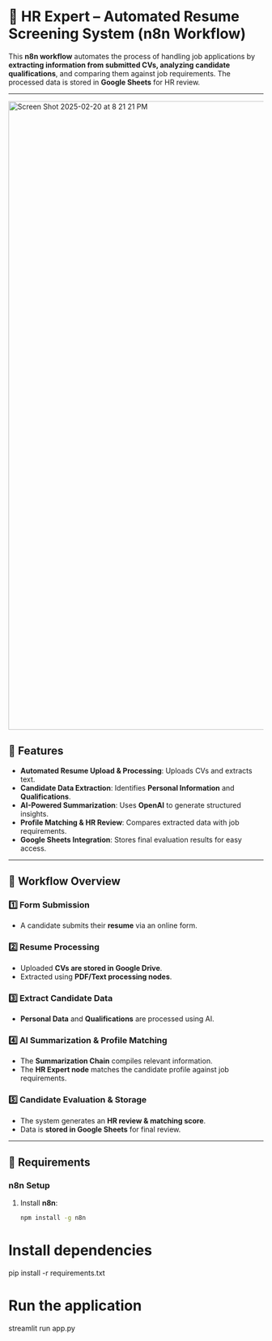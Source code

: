 # 🤖 HR Expert – Automated Resume Screening System (n8n Workflow)

This **n8n workflow** automates the process of handling job applications by **extracting information from submitted CVs, analyzing candidate qualifications**, and comparing them against job requirements. The processed data is stored in **Google Sheets** for HR review.

---
<img width="1239" alt="Screen Shot 2025-02-20 at 8 21 21 PM" src="https://github.com/user-attachments/assets/e774c521-f014-477d-86ff-eab8cb6b70cb" />


## 🎯 Features
- **Automated Resume Upload & Processing**: Uploads CVs and extracts text.
- **Candidate Data Extraction**: Identifies **Personal Information** and **Qualifications**.
- **AI-Powered Summarization**: Uses **OpenAI** to generate structured insights.
- **Profile Matching & HR Review**: Compares extracted data with job requirements.
- **Google Sheets Integration**: Stores final evaluation results for easy access.

---

## 🔄 Workflow Overview
### **1️⃣ Form Submission**
- A candidate submits their **resume** via an online form.

### **2️⃣ Resume Processing**
- Uploaded **CVs are stored in Google Drive**.
- Extracted using **PDF/Text processing nodes**.

### **3️⃣ Extract Candidate Data**
- **Personal Data** and **Qualifications** are processed using AI.

### **4️⃣ AI Summarization & Profile Matching**
- The **Summarization Chain** compiles relevant information.
- The **HR Expert node** matches the candidate profile against job requirements.

### **5️⃣ Candidate Evaluation & Storage**
- The system generates an **HR review & matching score**.
- Data is **stored in Google Sheets** for final review.

---

## 📌 Requirements
### **n8n Setup**
1. Install **n8n**:
   ```bash
   npm install -g n8n

# Install dependencies
pip install -r requirements.txt

# Run the application
streamlit run app.py
